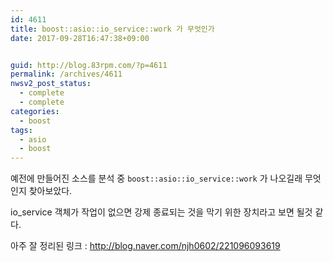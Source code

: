 ```yaml
---
id: 4611
title: boost::asio::io_service::work 가 무엇인가
date: 2017-09-28T16:47:38+09:00


guid: http://blog.83rpm.com/?p=4611
permalink: /archives/4611
nwsv2_post_status:
  - complete
  - complete
categories:
  - boost
tags:
  - asio
  - boost
---
```

예전에 만들어진 소스를 분석 중 `boost::asio::io_service::work` 가 나오길래 무엇인지 찾아보았다.

io_service 객체가 작업이 없으면 강제 종료되는 것을 막기 위한 장치라고 보면 될것 같다.

아주 잘 정리된 링크 : http://blog.naver.com/njh0602/221096093619
